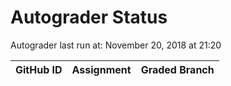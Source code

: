 # Autograder Status
Autograder last run at: November 20, 2018 at 21:20

| GitHub ID | Assignment | Graded Branch |
|-----------|------------|---------------|

